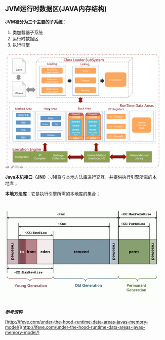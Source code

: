 ## JVM运行时数据区\(JAVA内存结构\)

**JVM被分为三个主要的子系统**：

1. 类加载器子系统
2. 运行时数据区
3. 执行引擎

![](/assets/20180615135951001.png)

**Java本机接口（JNI）**：JNI将与本地方法库进行交互，并提供执行引擎所需的本地库；

**本地方法库**：它是执行引擎所需的本地库的集合；

![](/assets/201803301358001.png)

_**参考资料**_

[http://ifeve.com/under-the-hood-runtime-data-areas-javas-memory-model/](http://ifeve.com/under-the-hood-runtime-data-areas-javas-memory-model/)

